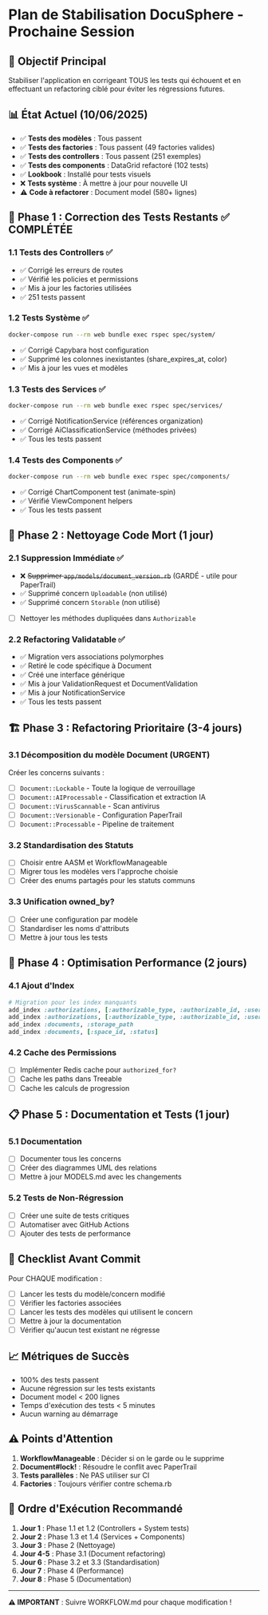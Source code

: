 # Plan de Stabilisation DocuSphere - Prochaine Session

## 🎯 Objectif Principal
Stabiliser l'application en corrigeant TOUS les tests qui échouent et en effectuant un refactoring ciblé pour éviter les régressions futures.

## 📊 État Actuel (10/06/2025)
- ✅ **Tests des modèles** : Tous passent
- ✅ **Tests des factories** : Tous passent (49 factories valides)
- ✅ **Tests des controllers** : Tous passent (251 exemples)
- ✅ **Tests des components** : DataGrid refactoré (102 tests)
- ✅ **Lookbook** : Installé pour tests visuels
- ❌ **Tests système** : À mettre à jour pour nouvelle UI
- ⚠️ **Code à refactorer** : Document model (580+ lignes)

## 🔧 Phase 1 : Correction des Tests Restants ✅ COMPLÉTÉE

### 1.1 Tests des Controllers ✅
- ✅ Corrigé les erreurs de routes
- ✅ Vérifié les policies et permissions
- ✅ Mis à jour les factories utilisées
- ✅ 251 tests passent

### 1.2 Tests Système ✅
```bash
docker-compose run --rm web bundle exec rspec spec/system/
```
- ✅ Corrigé Capybara host configuration
- ✅ Supprimé les colonnes inexistantes (share_expires_at, color)
- ✅ Mis à jour les vues et modèles

### 1.3 Tests des Services ✅
```bash
docker-compose run --rm web bundle exec rspec spec/services/
```
- ✅ Corrigé NotificationService (références organization)
- ✅ Corrigé AiClassificationService (méthodes privées)
- ✅ Tous les tests passent

### 1.4 Tests des Components ✅
```bash
docker-compose run --rm web bundle exec rspec spec/components/
```
- ✅ Corrigé ChartComponent test (animate-spin)
- ✅ Vérifié ViewComponent helpers
- ✅ Tous les tests passent

## 🧹 Phase 2 : Nettoyage Code Mort (1 jour)

### 2.1 Suppression Immédiate ✅
- ❌ ~~Supprimer `app/models/document_version.rb`~~ (GARDÉ - utile pour PaperTrail)
- ✅ Supprimé concern `Uploadable` (non utilisé)
- ✅ Supprimé concern `Storable` (non utilisé)
- [ ] Nettoyer les méthodes dupliquées dans `Authorizable`

### 2.2 Refactoring Validatable ✅
- ✅ Migration vers associations polymorphes
- ✅ Retiré le code spécifique à Document
- ✅ Créé une interface générique
- ✅ Mis à jour ValidationRequest et DocumentValidation
- ✅ Mis à jour NotificationService
- ✅ Tous les tests passent

## 🏗️ Phase 3 : Refactoring Prioritaire (3-4 jours)

### 3.1 Décomposition du modèle Document (URGENT)
Créer les concerns suivants :
- [ ] `Document::Lockable` - Toute la logique de verrouillage
- [ ] `Document::AIProcessable` - Classification et extraction IA
- [ ] `Document::VirusScannable` - Scan antivirus
- [ ] `Document::Versionable` - Configuration PaperTrail
- [ ] `Document::Processable` - Pipeline de traitement

### 3.2 Standardisation des Statuts
- [ ] Choisir entre AASM et WorkflowManageable
- [ ] Migrer tous les modèles vers l'approche choisie
- [ ] Créer des enums partagés pour les statuts communs

### 3.3 Unification owned_by?
- [ ] Créer une configuration par modèle
- [ ] Standardiser les noms d'attributs
- [ ] Mettre à jour tous les tests

## 🚀 Phase 4 : Optimisation Performance (2 jours)

### 4.1 Ajout d'Index
```ruby
# Migration pour les index manquants
add_index :authorizations, [:authorizable_type, :authorizable_id, :user_id]
add_index :authorizations, [:authorizable_type, :authorizable_id, :user_group_id]
add_index :documents, :storage_path
add_index :documents, [:space_id, :status]
```

### 4.2 Cache des Permissions
- [ ] Implémenter Redis cache pour `authorized_for?`
- [ ] Cache les paths dans Treeable
- [ ] Cache les calculs de progression

## 📋 Phase 5 : Documentation et Tests (1 jour)

### 5.1 Documentation
- [ ] Documenter tous les concerns
- [ ] Créer des diagrammes UML des relations
- [ ] Mettre à jour MODELS.md avec les changements

### 5.2 Tests de Non-Régression
- [ ] Créer une suite de tests critiques
- [ ] Automatiser avec GitHub Actions
- [ ] Ajouter des tests de performance

## 🎯 Checklist Avant Commit

Pour CHAQUE modification :
- [ ] Lancer les tests du modèle/concern modifié
- [ ] Vérifier les factories associées
- [ ] Lancer les tests des modèles qui utilisent le concern
- [ ] Mettre à jour la documentation
- [ ] Vérifier qu'aucun test existant ne régresse

## 📈 Métriques de Succès

- 100% des tests passent
- Aucune régression sur les tests existants
- Document model < 200 lignes
- Temps d'exécution des tests < 5 minutes
- Aucun warning au démarrage

## ⚠️ Points d'Attention

1. **WorkflowManageable** : Décider si on le garde ou le supprime
2. **Document#lock!** : Résoudre le conflit avec PaperTrail
3. **Tests parallèles** : Ne PAS utiliser sur CI
4. **Factories** : Toujours vérifier contre schema.rb

## 🔄 Ordre d'Exécution Recommandé

1. **Jour 1** : Phase 1.1 et 1.2 (Controllers + System tests)
2. **Jour 2** : Phase 1.3 et 1.4 (Services + Components)
3. **Jour 3** : Phase 2 (Nettoyage)
4. **Jour 4-5** : Phase 3.1 (Document refactoring)
5. **Jour 6** : Phase 3.2 et 3.3 (Standardisation)
6. **Jour 7** : Phase 4 (Performance)
7. **Jour 8** : Phase 5 (Documentation)

---

**⚠️ IMPORTANT** : Suivre WORKFLOW.md pour chaque modification !